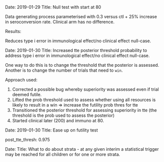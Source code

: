 Date: 2019-01-29
Title: Null test with start at 80 

Data generating process parameterised with 0.3 versus ctl + 25% increase in seroconversion rate. Clinical arm has no difference.

Results:

Reduces type i error in immunological effect/no clinical effect null-case.




Date: 2019-01-30
Title: Increased tte posterior threshold probability to address type i error in immunological effect/no clinical effect null-case.

One way to do this is to change the threshold that the posterior is assessed. 
Another is to change the number of trials that need to `win`.

Approach used:
1. Corrected a possible bug whereby superiority was assessed even if trial deemed futile.
2. Lifted the prob threshold used to assess whether using all resources is likely to result in a win => increase the futility prob thres for tte
3. Transitioned the posterior threshold for assessing superiority in tte (the threshold is the prob used to assess the posterior)
4. Started clinical later (200) and immuno at 80.






Date: 2019-01-30
Title: Ease up on futility test


post_tte_thresh: 0.975




Date:
Title: What to do about strata - at any given interim a statistical trigger may be reached for all children or for one or more strata.




 
